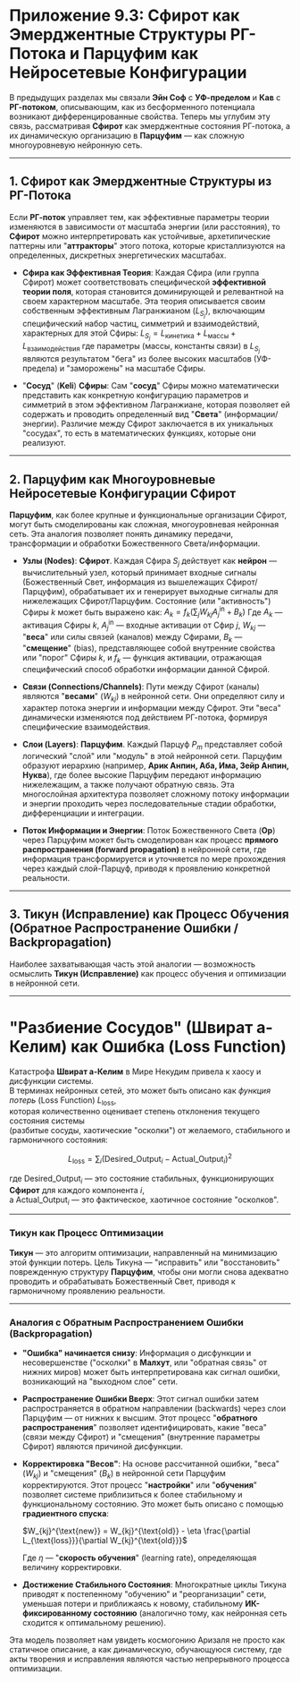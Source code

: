 # Приложение 9.3: Сфирот как Эмерджентные Структуры РГ-Потока и Парцуфим как Нейросетевые Конфигурации

В предыдущих разделах мы связали **Эйн Соф** с **УФ-пределом** и **Кав** с **РГ-потоком**, описывающим, как из бесформенного потенциала возникают дифференцированные свойства. Теперь мы углубим эту связь, рассматривая **Сфирот** как эмерджентные состояния РГ-потока, а их динамическую организацию в **Парцуфим** — как сложную многоуровневую нейронную сеть.

---

## 1. Сфирот как Эмерджентные Структуры из РГ-Потока

Если **РГ-поток** управляет тем, как эффективные параметры теории изменяются в зависимости от масштаба энергии (или расстояния), то **Сфирот** можно интерпретировать как устойчивые, архетипические паттерны или "**аттракторы**" этого потока, которые кристаллизуются на определенных, дискретных энергетических масштабах.

* **Сфира как Эффективная Теория**: Каждая Сфира (или группа Сфирот) может соответствовать специфической **эффективной теории поля**, которая становится доминирующей и релевантной на своем характерном масштабе. Эта теория описывается своим собственным эффективным Лагранжианом ($L_{S_j}$), включающим специфический набор частиц, симметрий и взаимодействий, характерных для этой Сфиры:
    $L_{S_j} = L_{\text{кинетика}} + L_{\text{массы}} + L_{\text{взаимодействия}}$
    где параметры (массы, константы связи) в $L_{S_j}$ являются результатом "бега" из более высоких масштабов (УФ-предела) и "заморожены" на масштабе Сфиры.

* "**Сосуд**" (**Keli**) **Сфиры**: Сам "**сосуд**" Сфиры можно математически представить как конкретную конфигурацию параметров и симметрий в этом эффективном Лагранжиане, которая позволяет ей содержать и проводить определенный вид "**Света**" (информации/энергии). Различие между Сфирот заключается в их уникальных "сосудах", то есть в математических функциях, которые они реализуют.

---

## 2. Парцуфим как Многоуровневые Нейросетевые Конфигурации Сфирот

**Парцуфим**, как более крупные и функциональные организации Сфирот, могут быть смоделированы как сложная, многоуровневая нейронная сеть. Эта аналогия позволяет понять динамику передачи, трансформации и обработки Божественного Света/информации.

* **Узлы (Nodes)**: **Сфирот**. Каждая Сфира $S_j$ действует как **нейрон** — вычислительный узел, который принимает входные сигналы (Божественный Свет, информация из вышележащих Сфирот/Парцуфим), обрабатывает их и генерирует выходные сигналы для нижележащих Сфирот/Парцуфим.
    Состояние (или "активность") Сфиры $k$ может быть выражено как:
    $A_k = f_k(\sum_j W_{kj}A_j^{\text{in}} + B_k)$
    Где $A_k$ — активация Сфиры $k$, $A_j^{\text{in}}$ — входные активации от Сфир $j$, $W_{kj}$ — "**веса**" или силы связей (каналов) между Сфирами, $B_k$ — "**смещение**" (bias), представляющее собой внутренние свойства или "порог" Сфиры $k$, и $f_k$ — функция активации, отражающая специфический способ обработки информации данной Сфирой.

* **Связи (Connections/Channels)**: Пути между Сфирот (каналы) являются "**весами**" ($W_{kj}$) в нейронной сети. Они определяют силу и характер потока энергии и информации между Сфирот. Эти "веса" динамически изменяются под действием РГ-потока, формируя специфические взаимодействия.

* **Слои (Layers)**: **Парцуфим**. Каждый Парцуф $P_m$ представляет собой логический "слой" или "модуль" в этой нейронной сети. Парцуфим образуют иерархию (например, **Арик Анпин, Аба, Има, Зейр Анпин, Нуква**), где более высокие Парцуфим передают информацию нижележащим, а также получают обратную связь.
    Эта многослойная архитектура позволяет сложному потоку информации и энергии проходить через последовательные стадии обработки, дифференциации и интеграции.

* **Поток Информации и Энергии**: Поток Божественного Света (**Ор**) через Парцуфим может быть смоделирован как процесс **прямого распространения (forward propagation)** в нейронной сети, где информация трансформируется и уточняется по мере прохождения через каждый слой-Парцуф, приводя к проявлению конкретной реальности.

---

## 3. Тикун (Исправление) как Процесс Обучения (Обратное Распространение Ошибки / Backpropagation)

Наиболее захватывающая часть этой аналогии — возможность осмыслить **Тикун (Исправление)** как процесс обучения и оптимизации в нейронной сети.

---

# "Разбиение Сосудов" (Швират а-Келим) как Ошибка (Loss Function)

Катастрофа **Швират а-Келим** в Мире Некудим привела к хаосу и дисфункции системы.  
В терминах нейронных сетей, это может быть описано как *функция потерь* (Loss Function) $L_{\text{loss}}$,  
которая количественно оценивает степень отклонения текущего состояния системы  
(разбитые сосуды, хаотические "осколки") от желаемого, стабильного и гармоничного состояния:

$$
L_{\text{loss}} = \sum_i (\text{Desired\_Output}_i - \text{Actual\_Output}_i)^2
$$

где $\text{Desired\_Output}_i$ — это состояние стабильных, функционирующих **Сфирот** для каждого компонента $i$,  
а $\text{Actual\_Output}_i$ — это фактическое, хаотичное состояние "осколков".



---

### Тикун как Процесс Оптимизации

**Тикун** — это алгоритм оптимизации, направленный на минимизацию этой функции потерь. Цель Тикуна — "исправить" или "восстановить" поврежденную структуру **Парцуфим**, чтобы они могли снова адекватно проводить и обрабатывать Божественный Свет, приводя к гармоничному проявлению реальности.

---

### Аналогия с Обратным Распространением Ошибки (Backpropagation)

* **"Ошибка" начинается снизу**: Информация о дисфункции и несовершенстве ("осколки" в **Малхут**, или "обратная связь" от нижних миров) может быть интерпретирована как сигнал ошибки, возникающий на "выходном слое" сети.

* **Распространение Ошибки Вверх**: Этот сигнал ошибки затем распространяется в обратном направлении (backwards) через слои Парцуфим — от нижних к высшим. Этот процесс "**обратного распространения**" позволяет идентифицировать, какие "веса" (связи между Сфирот) и "смещения" (внутренние параметры Сфирот) являются причиной дисфункции.

* **Корректировка "Весов"**: На основе рассчитанной ошибки, "веса" ($W_{kj}$) и "смещения" ($B_k$) в нейронной сети Парцуфим корректируются. Этот процесс "**настройки**" или "**обучения**" позволяет системе приблизиться к более стабильному и функциональному состоянию. Это может быть описано с помощью **градиентного спуска**:

    $W_{kj}^{\text{new}} = W_{kj}^{\text{old}} - \eta \frac{\partial L_{\text{loss}}}{\partial W_{kj}^{\text{old}}}$

    Где $\eta$ — "**скорость обучения**" (learning rate), определяющая величину корректировки.

* **Достижение Стабильного Состояния**: Многократные циклы Тикуна приводят к постепенному "обучению" и "реорганизации" сети, уменьшая потери и приближаясь к новому, стабильному **ИК-фиксированному состоянию** (аналогично тому, как нейронная сеть сходится к оптимальному решению).

Эта модель позволяет нам увидеть космогонию Аризаля не просто как статичное описание, а как динамическую, обучающуюся систему, где акты творения и исправления являются частью непрерывного процесса оптимизации.
